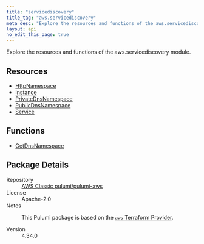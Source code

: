 ```yaml
---
title: "servicediscovery"
title_tag: "aws.servicediscovery"
meta_desc: "Explore the resources and functions of the aws.servicediscovery module."
layout: api
no_edit_this_page: true
---
```


<!-- WARNING: this file was generated by Pulumi Docs Generator. -->
<!-- Do not edit by hand unless you're certain you know what you are doing! -->

Explore the resources and functions of the aws.servicediscovery module.

<h2 id="resources">Resources</h2>
<ul class="api">
    <li><a href="httpnamespace/" title="HttpNamespace"><span class="api-symbol api-symbol--resource"></span>HttpNamespace</a></li>
    <li><a href="instance/" title="Instance"><span class="api-symbol api-symbol--resource"></span>Instance</a></li>
    <li><a href="privatednsnamespace/" title="PrivateDnsNamespace"><span class="api-symbol api-symbol--resource"></span>PrivateDnsNamespace</a></li>
    <li><a href="publicdnsnamespace/" title="PublicDnsNamespace"><span class="api-symbol api-symbol--resource"></span>PublicDnsNamespace</a></li>
    <li><a href="service/" title="Service"><span class="api-symbol api-symbol--resource"></span>Service</a></li>
</ul>

<h2 id="functions">Functions</h2>
<ul class="api">
    <li><a href="getdnsnamespace/" title="GetDnsNamespace"><span class="api-symbol api-symbol--function"></span>GetDnsNamespace</a></li>
</ul>

<h2 id="package-details">Package Details</h2>
<dl class="package-details">
	<dt>Repository</dt>
	<dd><a href="https://github.com/pulumi/pulumi-aws">AWS Classic pulumi/pulumi-aws</a></dd>
	<dt>License</dt>
	<dd>Apache-2.0</dd>
	<dt>Notes</dt>
	<dd><p>This Pulumi package is based on the <a href="https://github.com/hashicorp/terraform-provider-aws"><code>aws</code> Terraform Provider</a>.</p>
</dd>
	<dt>Version</dt>
	<dd>4.34.0</dd>
</dl>

